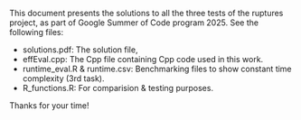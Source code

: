 This document presents the solutions to all the three tests of the ruptures project, as part of Google Summer of Code program 2025. See the following files:

- solutions.pdf: The solution file,
- effEval.cpp: The Cpp file containing Cpp code used in this work.
- runtime_eval.R & runtime.csv: Benchmarking files to show constant time complexity (3rd task).
- R_functions.R: For comparision & testing purposes.

Thanks for your time!
